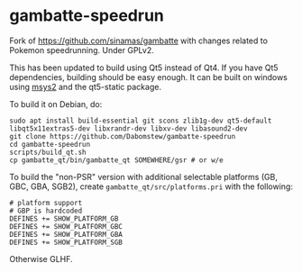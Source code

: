 # gambatte-speedrun

Fork of https://github.com/sinamas/gambatte with changes related to Pokemon speedrunning. Under GPLv2.

This has been updated to build using Qt5 instead of Qt4. If you have Qt5 dependencies, building should be easy enough. It can be built on windows using [msys2](https://msys2.github.io/) and the qt5-static package.

To build it on Debian, do:

    sudo apt install build-essential git scons zlib1g-dev qt5-default libqt5x11extras5-dev libxrandr-dev libxv-dev libasound2-dev
    git clone https://github.com/Dabomstew/gambatte-speedrun
    cd gambatte-speedrun
    scripts/build_qt.sh
    cp gambatte_qt/bin/gambatte_qt SOMEWHERE/gsr # or w/e
    
To build the "non-PSR" version with additional selectable platforms (GB, GBC, GBA, SGB2), create `gambatte_qt/src/platforms.pri` with the following:
    
    # platform support
    # GBP is hardcoded
    DEFINES += SHOW_PLATFORM_GB
    DEFINES += SHOW_PLATFORM_GBC
    DEFINES += SHOW_PLATFORM_GBA
    DEFINES += SHOW_PLATFORM_SGB

Otherwise GLHF.

